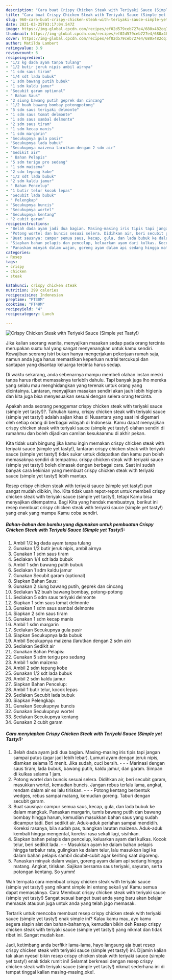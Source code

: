 ```yaml
---
description: "Cara buat Crispy Chicken Steak with Teriyaki Sauce (Simple yet Tasty!) yang nikmat Untuk Jualan"
title: "Cara buat Crispy Chicken Steak with Teriyaki Sauce (Simple yet Tasty!) yang nikmat Untuk Jualan"
slug: 960-cara-buat-crispy-chicken-steak-with-teriyaki-sauce-simple-yet-tasty-yang-nikmat-untuk-jualan
date: 2021-03-25T03:17:04.547Z
image: https://img-global.cpcdn.com/recipes/ef02d579ceb727e4/680x482cq70/crispy-chicken-steak-with-teriyaki-sauce-simple-yet-tasty-foto-resep-utama.jpg
thumbnail: https://img-global.cpcdn.com/recipes/ef02d579ceb727e4/680x482cq70/crispy-chicken-steak-with-teriyaki-sauce-simple-yet-tasty-foto-resep-utama.jpg
cover: https://img-global.cpcdn.com/recipes/ef02d579ceb727e4/680x482cq70/crispy-chicken-steak-with-teriyaki-sauce-simple-yet-tasty-foto-resep-utama.jpg
author: Matilda Lambert
ratingvalue: 3.9
reviewcount: 6
recipeingredient:
- "1/2 kg dada ayam tanpa tulang"
- "1/2 butir jeruk nipis ambil airnya"
- "1 sdm saus tiram"
- "1/4 sdt lada bubuk"
- "1 sdm bawang putih bubuk"
- "1 sdm kaldu jamur"
- "Secubit garam optional"
- " Bahan Saus"
- "2 siung bawang putih geprek dan cincang"
- "1/2 buah bawang bombay potongpotong"
- "5 sdm saus teriyaki delmonte"
- "1 sdm saus tomat delmonte"
- "1 sdm saus sambal delmonte"
- "2 sdm saus tiram"
- "1 sdm kecap manis"
- "1 sdm margarin"
- "Secukupnya gula pasir"
- "Secukupnya lada bubuk"
- "Secukupnya maizena larutkan dengan 2 sdm air"
- "Sedikit air"
- " Bahan Pelapis"
- "5 sdm terigu pro sedang"
- "1 sdm maizena"
- "2 sdm tepung kobe"
- "1/2 sdt lada bubuk"
- "2 sdm kaldu jamur"
- " Bahan Pencelup"
- "1 butir telur kocok lepas"
- "Secubit lada bubuk"
- " Pelengkap"
- "Secukupnya buncis"
- "Secukupnya wortel"
- "Secukupnya kentang"
- "2 cubit garam"
recipeinstructions:
- "Belah dada ayam jadi dua bagian. Masing-masing iris tipis tapi jangan sampai putus (agar jadi lebih lebar). Lumuri ayam dengan jeruk nipis, diamkan selama 15 menit. Jika sudah, cuci bersih.  - Marinasi dengan saus tiram, lada bubuk, bawang putih, kaldu jamur, dan garam. Simpan di kulkas selama 1 jam."
- "Potong wortel dan buncis sesuai selera. Didihkan air, beri secubit garam, masukkan wortel, kemudian buncis. Jangan rebus terlalu lama, angkat, rendam dalam air es lalu tiriskan.  - Potong kentang berbentuk wedges, rebus sampai matang, kemudian goreng. Taburi dengan secubit garam."
- "Buat sausnya: campur semua saus, kecap, gula, dan lada bubuk ke dalam mangkuk. Panaskan margarin, tumis bawang putih dan bawang bombay hingga harum, kemudian masukkan bahan saus yang sudah dicampur tadi. Beri sedikit air. Aduk-aduk perlahan sampai mendidih. Koreksi rasanya, bila sudah pas, tuangkan larutan maizena. Aduk-aduk kembali hingga mengental, koreksi rasa sekali lagi, sisihkan."
- "Siapkan bahan pelapis dan pencelup, keluarkan ayam dari kulkas. Kocok telur, beri sedikit lada. - Masukkan ayam ke dalam bahan pelapis hingga terbalur rata, gulingkan ke dalam telur, lalu masukkan lagi ke dalam bahan pelapis sambil dicubit-cubit agar keriting saat digoreng."
- "Panaskan minyak dalam wajan, goreng ayam dalam api sedang hingga matang. Angkat, tiriskan. Sajikan bersama saus teriyaki, sayuran, serta potongan kentang. So yumm!"
categories:
- Resep
tags:
- crispy
- chicken
- steak

katakunci: crispy chicken steak 
nutrition: 299 calories
recipecuisine: Indonesian
preptime: "PT30M"
cooktime: "PT49M"
recipeyield: "4"
recipecategory: Lunch

---
```



![Crispy Chicken Steak with Teriyaki Sauce (Simple yet Tasty!)](https://img-global.cpcdn.com/recipes/ef02d579ceb727e4/680x482cq70/crispy-chicken-steak-with-teriyaki-sauce-simple-yet-tasty-foto-resep-utama.jpg)

Jika kalian seorang wanita, menyajikan masakan sedap pada orang tercinta merupakan suatu hal yang sangat menyenangkan untuk kamu sendiri. Kewajiban seorang istri bukan hanya mengerjakan pekerjaan rumah saja, namun anda juga harus memastikan keperluan nutrisi tercukupi dan santapan yang disantap keluarga tercinta harus sedap.

Di waktu  sekarang, anda sebenarnya mampu membeli olahan instan meski tanpa harus ribet memasaknya terlebih dahulu. Tapi banyak juga lho mereka yang selalu mau menghidangkan yang terenak untuk orang yang dicintainya. Lantaran, menyajikan masakan sendiri akan jauh lebih higienis dan kita juga bisa menyesuaikan sesuai dengan selera orang tercinta. 



Apakah anda seorang penggemar crispy chicken steak with teriyaki sauce (simple yet tasty!)?. Tahukah kamu, crispy chicken steak with teriyaki sauce (simple yet tasty!) adalah sajian khas di Nusantara yang saat ini digemari oleh setiap orang di berbagai wilayah di Indonesia. Kamu dapat menyajikan crispy chicken steak with teriyaki sauce (simple yet tasty!) olahan sendiri di rumahmu dan boleh dijadikan camilan kesukaanmu di akhir pekan.

Kita tidak usah bingung jika kamu ingin memakan crispy chicken steak with teriyaki sauce (simple yet tasty!), lantaran crispy chicken steak with teriyaki sauce (simple yet tasty!) tidak sukar untuk didapatkan dan kamu pun boleh memasaknya sendiri di tempatmu. crispy chicken steak with teriyaki sauce (simple yet tasty!) boleh dimasak dengan berbagai cara. Saat ini sudah banyak cara kekinian yang membuat crispy chicken steak with teriyaki sauce (simple yet tasty!) lebih mantap.

Resep crispy chicken steak with teriyaki sauce (simple yet tasty!) pun sangat mudah dibikin, lho. Kita tidak usah repot-repot untuk membeli crispy chicken steak with teriyaki sauce (simple yet tasty!), tetapi Kamu bisa menyajikan ditempatmu. Bagi Kita yang hendak membuatnya, berikut ini resep membuat crispy chicken steak with teriyaki sauce (simple yet tasty!) yang enak yang mampu Kamu coba sendiri.

<!--inarticleads1-->

##### Bahan-bahan dan bumbu yang digunakan untuk pembuatan Crispy Chicken Steak with Teriyaki Sauce (Simple yet Tasty!):

1. Ambil 1/2 kg dada ayam tanpa tulang
1. Gunakan 1/2 butir jeruk nipis, ambil airnya
1. Gunakan 1 sdm saus tiram
1. Sediakan 1/4 sdt lada bubuk
1. Ambil 1 sdm bawang putih bubuk
1. Sediakan 1 sdm kaldu jamur
1. Gunakan Secubit garam (optional)
1. Siapkan  Bahan Saus:
1. Gunakan 2 siung bawang putih, geprek dan cincang
1. Sediakan 1/2 buah bawang bombay, potong-potong
1. Sediakan 5 sdm saus teriyaki delmonte
1. Siapkan 1 sdm saus tomat delmonte
1. Gunakan 1 sdm saus sambal delmonte
1. Siapkan 2 sdm saus tiram
1. Gunakan 1 sdm kecap manis
1. Ambil 1 sdm margarin
1. Sediakan Secukupnya gula pasir
1. Siapkan Secukupnya lada bubuk
1. Ambil Secukupnya maizena (larutkan dengan 2 sdm air)
1. Sediakan Sedikit air
1. Gunakan  Bahan Pelapis:
1. Gunakan 5 sdm terigu pro sedang
1. Ambil 1 sdm maizena
1. Ambil 2 sdm tepung kobe
1. Gunakan 1/2 sdt lada bubuk
1. Ambil 2 sdm kaldu jamur
1. Siapkan  Bahan Pencelup:
1. Ambil 1 butir telur, kocok lepas
1. Sediakan Secubit lada bubuk
1. Siapkan  Pelengkap:
1. Gunakan Secukupnya buncis
1. Gunakan Secukupnya wortel
1. Sediakan Secukupnya kentang
1. Gunakan 2 cubit garam




<!--inarticleads2-->

##### Cara menyiapkan Crispy Chicken Steak with Teriyaki Sauce (Simple yet Tasty!):

1. Belah dada ayam jadi dua bagian. Masing-masing iris tipis tapi jangan sampai putus (agar jadi lebih lebar). Lumuri ayam dengan jeruk nipis, diamkan selama 15 menit. Jika sudah, cuci bersih. -  - - Marinasi dengan saus tiram, lada bubuk, bawang putih, kaldu jamur, dan garam. Simpan di kulkas selama 1 jam.
1. Potong wortel dan buncis sesuai selera. Didihkan air, beri secubit garam, masukkan wortel, kemudian buncis. Jangan rebus terlalu lama, angkat, rendam dalam air es lalu tiriskan. -  - - Potong kentang berbentuk wedges, rebus sampai matang, kemudian goreng. Taburi dengan secubit garam.
1. Buat sausnya: campur semua saus, kecap, gula, dan lada bubuk ke dalam mangkuk. Panaskan margarin, tumis bawang putih dan bawang bombay hingga harum, kemudian masukkan bahan saus yang sudah dicampur tadi. Beri sedikit air. Aduk-aduk perlahan sampai mendidih. Koreksi rasanya, bila sudah pas, tuangkan larutan maizena. Aduk-aduk kembali hingga mengental, koreksi rasa sekali lagi, sisihkan.
1. Siapkan bahan pelapis dan pencelup, keluarkan ayam dari kulkas. Kocok telur, beri sedikit lada. - - Masukkan ayam ke dalam bahan pelapis hingga terbalur rata, gulingkan ke dalam telur, lalu masukkan lagi ke dalam bahan pelapis sambil dicubit-cubit agar keriting saat digoreng.
1. Panaskan minyak dalam wajan, goreng ayam dalam api sedang hingga matang. Angkat, tiriskan. Sajikan bersama saus teriyaki, sayuran, serta potongan kentang. So yumm!




Wah ternyata cara membuat crispy chicken steak with teriyaki sauce (simple yet tasty!) yang nikamt simple ini enteng sekali ya! Kamu semua dapat memasaknya. Cara Membuat crispy chicken steak with teriyaki sauce (simple yet tasty!) Sangat sesuai banget buat anda yang baru akan belajar memasak ataupun juga untuk anda yang telah jago memasak.

Tertarik untuk mencoba membuat resep crispy chicken steak with teriyaki sauce (simple yet tasty!) enak simple ini? Kalau kamu mau, ayo kamu segera siapin alat dan bahan-bahannya, kemudian bikin deh Resep crispy chicken steak with teriyaki sauce (simple yet tasty!) yang nikmat dan tidak ribet ini. Sangat mudah kan. 

Jadi, ketimbang anda berfikir lama-lama, hayo langsung aja buat resep crispy chicken steak with teriyaki sauce (simple yet tasty!) ini. Dijamin kalian tak akan nyesel bikin resep crispy chicken steak with teriyaki sauce (simple yet tasty!) enak tidak rumit ini! Selamat berkreasi dengan resep crispy chicken steak with teriyaki sauce (simple yet tasty!) nikmat sederhana ini di tempat tinggal kalian masing-masing,oke!.

